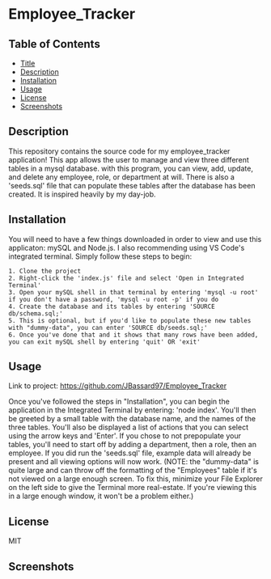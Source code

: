 # Employee_Tracker

## Table of Contents

- [Title](#title)
- [Description](#description)
- [Installation](#installation)
- [Usage](#usage)
- [License](#license)
- [Screenshots](#screenshots)

## Description

This repository contains the source code for my employee_tracker application! This app allows the user to manage and view three different tables in a mysql database. with this program, you can view, add, update, and delete any employee, role, or department at will. There is also a 'seeds.sql' file that can populate these tables after the database has been created. It is inspired heavily by my day-job.

## Installation

You will need to have a few things downloaded in order to view and use this applicaton: mySQL and Node.js. I also recommending using VS Code's integrated terminal. Simply follow these steps to begin:

    1. Clone the project
    2. Right-click the 'index.js' file and select 'Open in Integrated Terminal'
    3. Open your mySQL shell in that terminal by entering 'mysql -u root' if you don't have a password, 'mysql -u root -p' if you do
    4. Create the database and its tables by entering 'SOURCE db/schema.sql;'
    5. This is optional, but if you'd like to populate these new tables with "dummy-data", you can enter 'SOURCE db/seeds.sql;'
    6. Once you've done that and it shows that many rows have been added, you can exit mySQL shell by entering 'quit' OR 'exit'

## Usage

Link to project: https://github.com/JBassard97/Employee_Tracker

Once you've followed the steps in "Installation", you can begin the application in the Integrated Terminal by entering: 'node index'. You'll then be greeted by a small table with the database name, and the names of the three tables. You'll also be displayed a list of actions that you can select using the arrow keys and 'Enter'. If you chose to not prepopulate your tables, you'll need to start off by adding a department, then a role, then an employee. If you did run the 'seeds.sql' file, example data will already be present and all viewing options will now work. (NOTE: the "dummy-data" is quite large and can throw off the formatting of the "Employees" table if it's not viewed on a large enough screen. To fix this, minimize your File Explorer on the left side to give the Terminal more real-estate. If you're viewing this in a large enough window, it won't be a problem either.)

## License

MIT

## Screenshots
